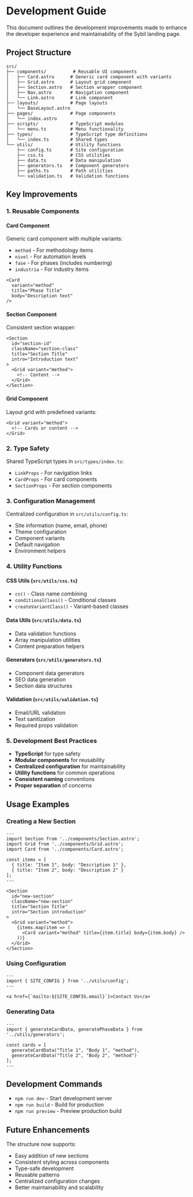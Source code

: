 # Development Guide

This document outlines the development improvements made to enhance the developer experience and maintainability of the Sybil landing page.

## Project Structure

```
src/
├── components/          # Reusable UI components
│   ├── Card.astro      # Generic card component with variants
│   ├── Grid.astro      # Layout grid component  
│   ├── Section.astro   # Section wrapper component
│   ├── Nav.astro       # Navigation component
│   └── Link.astro      # Link component
├── layouts/            # Page layouts
│   └── BaseLayout.astro
├── pages/              # Page components
│   └── index.astro
├── scripts/            # TypeScript modules
│   └── menu.ts         # Menu functionality
├── types/              # TypeScript type definitions
│   └── index.ts        # Shared types
└── utils/              # Utility functions
    ├── config.ts       # Site configuration
    ├── css.ts          # CSS utilities
    ├── data.ts         # Data manipulation
    ├── generators.ts   # Component generators
    ├── paths.ts        # Path utilities
    └── validation.ts   # Validation functions
```

## Key Improvements

### 1. Reusable Components

#### Card Component
Generic card component with multiple variants:
- `method` - For methodology items
- `nivel` - For automation levels
- `fase` - For phases (includes numbering)
- `industria` - For industry items

```astro
<Card 
  variant="method" 
  title="Phase Title" 
  body="Description text" 
/>
```

#### Section Component  
Consistent section wrapper:
```astro
<Section 
  id="section-id"
  className="section-class"
  title="Section Title"
  intro="Introduction text"
>
  <Grid variant="method">
    <!-- Content -->
  </Grid>
</Section>
```

#### Grid Component
Layout grid with predefined variants:
```astro
<Grid variant="method">
  <!-- Cards or content -->
</Grid>
```

### 2. Type Safety

Shared TypeScript types in `src/types/index.ts`:
- `LinkProps` - For navigation links
- `CardProps` - For card components  
- `SectionProps` - For section components

### 3. Configuration Management

Centralized configuration in `src/utils/config.ts`:
- Site information (name, email, phone)
- Theme configuration
- Component variants
- Default navigation
- Environment helpers

### 4. Utility Functions

#### CSS Utils (`src/utils/css.ts`)
- `cn()` - Class name combining
- `conditionalClass()` - Conditional classes
- `createVariantClass()` - Variant-based classes

#### Data Utils (`src/utils/data.ts`) 
- Data validation functions
- Array manipulation utilities
- Content preparation helpers

#### Generators (`src/utils/generators.ts`)
- Component data generators
- SEO data generation
- Section data structures

#### Validation (`src/utils/validation.ts`)
- Email/URL validation
- Text sanitization
- Required props validation

### 5. Development Best Practices

- **TypeScript** for type safety
- **Modular components** for reusability
- **Centralized configuration** for maintainability
- **Utility functions** for common operations
- **Consistent naming** conventions
- **Proper separation** of concerns

## Usage Examples

### Creating a New Section

```astro
---
import Section from '../components/Section.astro';
import Grid from '../components/Grid.astro';
import Card from '../components/Card.astro';

const items = [
  { title: "Item 1", body: "Description 1" },
  { title: "Item 2", body: "Description 2" }
];
---

<Section
  id="new-section"
  className="new-section"
  title="Section Title"
  intro="Section introduction"
>
  <Grid variant="method">
    {items.map(item => (
      <Card variant="method" title={item.title} body={item.body} />
    ))}
  </Grid>
</Section>
```

### Using Configuration

```astro
---
import { SITE_CONFIG } from '../utils/config';
---

<a href={`mailto:${SITE_CONFIG.email}`}>Contact Us</a>
```

### Generating Data

```astro
---
import { generateCardData, generatePhaseData } from '../utils/generators';

const cards = [
  generateCardData("Title 1", "Body 1", "method"),
  generateCardData("Title 2", "Body 2", "method")
];
---
```

## Development Commands

- `npm run dev` - Start development server
- `npm run build` - Build for production
- `npm run preview` - Preview production build

## Future Enhancements

The structure now supports:
- Easy addition of new sections
- Consistent styling across components
- Type-safe development
- Reusable patterns
- Centralized configuration changes
- Better maintainability and scalability